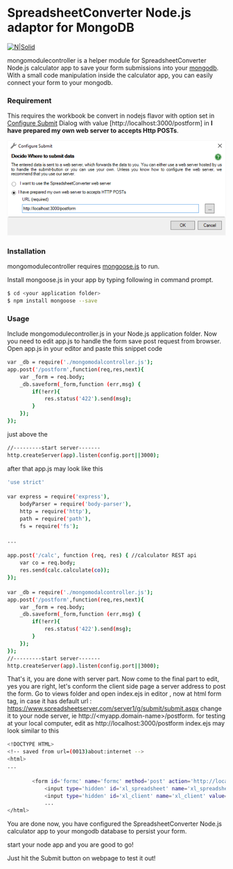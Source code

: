 # SpreadsheetConverter Node.js adaptor for MongoDB

[![N|Solid](http://www.spreadsheetconverter.com/wp-content/uploads/2013/08/logo.png)](http://www.spreadsheetconverter.com)

mongomodulecontroller is a helper module for SpreadsheetConverter Node.js calculator app to save your form submissions into your [mongodb](https://www.mongodb.com/). With a small code manipulation inside the calculator app, you can easily connect your form to your mongodb.

### Requirement
This requires the workbook be convert in nodejs flavor with option set in [Configure Submit](http://www.spreadsheetconverter.com/support/online-help/configure-submit/#elementID-7) Dialog with value [http://localhost:3000/postform] in **I have prepared my own web server to accepts Http POSTs**. 

![configure submit own server](https://github.com/SpreadsheetConverter/node_form_persist_mongodb/blob/master/configure-submit-own-webserver.png)

### Installation

mongomodulecontroller requires [mongoose.js](http://mongoosejs.com/) to run.

Install mongoose.js in your app by typing following in command prompt.

```sh
$ cd <your application folder>
$ npm install mongoose --save
```
### Usage

Include mongomodulecontroller.js in your Node.js application folder.
Now you need to edit app.js to handle the form save post request from browser. Open app.js in your editor and paste this snippet code 
```sh
var _db = require('./mongomodalcontroller.js');
app.post('/postform',function(req,res,next){
    var _form = req.body;
    _db.saveform(_form,function (err,msg) {
        if(!err){
            res.status('422').send(msg);
        }
    });
});
```
just above the 
```sh
//---------start server-------
http.createServer(app).listen(config.port||3000);
```
after that app.js may look like this 
```sh
'use strict'

var express = require('express'),
    bodyParser = require('body-parser'),
    http = require('http'),
    path = require('path'),
    fs = require('fs');

...

app.post('/calc', function (req, res) { //calculator REST api
    var co = req.body;
    res.send(calc.calculate(co));
});

var _db = require('./mongomodalcontroller.js');
app.post('/postform',function(req,res,next){
    var _form = req.body;
    _db.saveform(_form,function (err,msg) {
        if(!err){
            res.status('422').send(msg);
        }
    });
});
//---------start server-------
http.createServer(app).listen(config.port||3000);
```

That's it, you are done with server part.
Now come to the final part to edit, yes you are right, let's conform the client side page a server address to post the form.
Go to views folder and open index.ejs in editor , now at html form tag, in case it has default url : https://www.spreadsheetserver.com/server1/g/submit/submit.aspx change it to your node server, ie http://<myapp.domain-name>/postform. for testing at your local computer, edit as http://localhost:3000/postform
index.ejs may look similar to this 
```sh
<!DOCTYPE HTML>
<!-- saved from url=(0013)about:internet -->
<html>
...

        <form id='formc' name='formc' method='post' action='http://localhost:3000/postform' target='_top'>
		    <input type='hidden' id='xl_spreadsheet' name='xl_spreadsheet' value='testnodedb' />
            <input type='hidden' id='xl_client' name='xl_client' value='x8.4.6830.0' />
            ...
</html>            
```

You are done now, you have configured the SpreadsheetConverter Node.js calculator app to your mongodb database to persist your form.

start your node app and you are good to go!

Just hit the Submit button on webpage to test it out!

